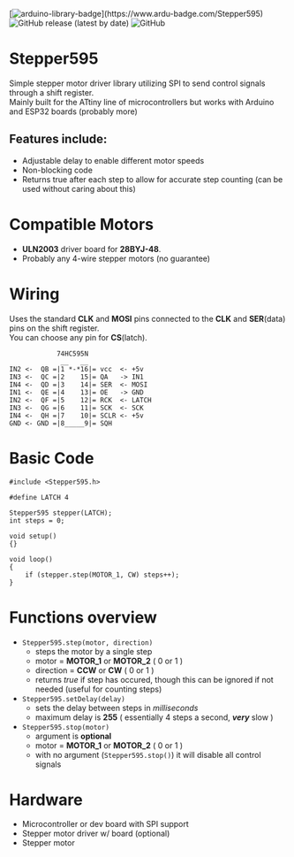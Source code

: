 [![arduino-library-badge](https://www.ardu-badge.com/badge/Stepper595.svg?)](https://www.ardu-badge.com/Stepper595)
![GitHub release (latest by date)](https://img.shields.io/github/v/release/KDDaniels/Stepper595)
![GitHub](https://img.shields.io/github/license/KDDaniels/Stepper595)





# Stepper595

Simple stepper motor driver library utilizing SPI to send control signals through a shift register.\
Mainly built for the ATtiny line of microcontrollers but works with Arduino and ESP32 boards (probably more)

## Features include:
- Adjustable delay to enable different motor speeds
- Non-blocking code
- Returns true after each step to allow for accurate step counting (can be used without caring about this)

# Compatible Motors
- **ULN2003** driver board for **28BYJ-48**.
- Probably any 4-wire stepper motors (no guarantee)

# Wiring
Uses the standard **CLK** and **MOSI** pins connected to the **CLK** and **SER**(data) pins on the shift register.\
You can choose any pin for **CS**(latch).
```
            74HC595N
             __   __
IN2 <-  QB =|1 *-*16|= vcc  <- +5v
IN3 <-  QC =|2    15|= QA   -> IN1
IN4 <-  QD =|3    14|= SER  <- MOSI
IN1 <-  QE =|4    13|= OE   -> GND
IN2 <-  QF =|5    12|= RCK  <- LATCH
IN3 <-  QG =|6    11|= SCK  <- SCK
IN4 <-  QH =|7    10|= SCLR <- +5v
GND <- GND =|8_____9|= SQH
```

# Basic Code

```
#include <Stepper595.h>

#define LATCH 4

Stepper595 stepper(LATCH);
int steps = 0;

void setup()
{}

void loop()
{
    if (stepper.step(MOTOR_1, CW) steps++);
}
```

# Functions overview
- `Stepper595.step(motor, direction)`
    - steps the motor by a single step
    - motor = **MOTOR_1** or **MOTOR_2** ( 0 or 1 )
    - direction = **CCW** or **CW** ( 0 or 1 )
    - returns *true* if step has occured, though this can be ignored if not needed (useful for counting steps)
- `Stepper595.setDelay(delay)`
    - sets the delay between steps in *milliseconds*
    - maximum delay is **255** ( essentially 4 steps a second, ***very*** slow )
- `Stepper595.stop(motor)`
    - argument is **optional**
    - motor = **MOTOR_1** or **MOTOR_2** ( 0 or 1 )
    - with no argument (`Stepper595.stop()`) it will disable all control signals

# Hardware
- Microcontroller or dev board with SPI support
- Stepper motor driver w/ board (optional)
- Stepper motor
